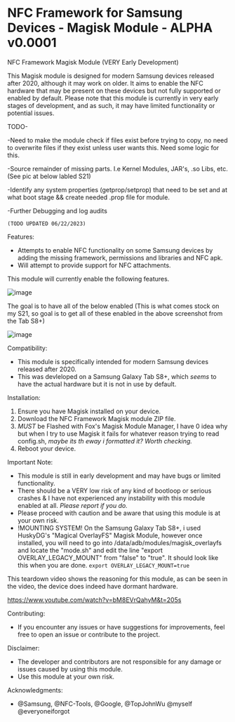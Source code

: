 # NFC Framework for Samsung Devices - Magisk Module - ALPHA v0.0001
NFC Framework Magisk Module (VERY Early Development)

This Magisk module is designed for modern Samsung devices released after 2020, although it may work on older. It aims to enable the NFC hardware that may be present on these devices but not fully supported or enabled by default. Please note that this module is currently in very early stages of development, and as such, it may have limited functionality or potential issues.

TODO-

-Need to make the module check if files exist before trying to copy, no need to overwrite files if they exist unless user wants this. Need some logic for this.

-Source remainder of missing parts. I.e Kernel Modules, JAR's, .so Libs, etc. (See pic at below labled S21) 

-Identify any system properties (getprop/setprop) that need to be set and at what boot stage && create needed .prop file for module.

-Further Debugging and log audits


```(TODO UPDATED 06/22/2023)```

Features:
- Attempts to enable NFC functionality on some Samsung devices by adding the missing framework, permissions and libraries and NFC apk.
- Will attempt to provide support for NFC attachments.

This module will currently enable the following features.

![image](https://github.com/k0mraid3/Magisk-Module-NFC-Framework-for-Samsung/assets/62849592/46ec2753-b7cc-4300-8b0d-7d0a164d6483)

The goal is to have all of the below enabled (This is what comes stock on my S21, so goal is to get all of these enabled in the above screenshot from the Tab S8+)

![image](https://github.com/k0mraid3/Magisk-Module-NFC-Framework-for-Samsung/assets/62849592/5f69104f-daa8-46cc-a8ef-38e03587b0ae)

Compatibility:
- This module is specifically intended for modern Samsung devices released after 2020.
- This was devleloped on a Samsung Galaxy Tab S8+, which *seems* to have the actual hardware but it is not in use by default.

Installation:
1. Ensure you have Magisk installed on your device.
2. Download the NFC Framework Magisk module ZIP file.
3. *MUST* be Flashed with Fox's Magisk Module Manager, I have 0 idea why but when I try to use Magisk it fails for whatever reason trying to read config.sh, *maybe its th eway i formatted it? Worth checking.*
4. Reboot your device.


Important Note:
- This module is still in early development and may have bugs or limited functionality.
- There should be a VERY low risk of any kind of bootloop or serious crashes & I have not experienced any instability with this module enabled at all. *Please report if you do.*
- Please proceed with caution and be aware that using this module is at your own risk.
- !MOUNTING SYSTEM! On the Samsung Galaxy Tab S8+, i used HuskyDG's "Magical OverlayFS" Magisk Module, however once installed, you will need to go into /data/adb/modules/magisk_overlayfs and locate the "mode.sh" and edit the line "export OVERLAY_LEGACY_MOUNT" from "false" to "true". It should look like this when you are done. ```export OVERLAY_LEGACY_MOUNT=true```

This teardown video shows the reasoning for this module, as can be seen in the video, the device does indeed have dormant hardware. 

https://www.youtube.com/watch?v=bM8EVrQahyM&t=205s
  
Contributing:
- If you encounter any issues or have suggestions for improvements, feel free to open an issue or contribute to the project.

Disclaimer:
- The developer and contributors are not responsible for any damage or issues caused by using this module.
- Use this module at your own risk.

Acknowledgments:
- @Samsung, @NFC-Tools, @Google, @TopJohnWu @myself @everyoneiforgot
  

